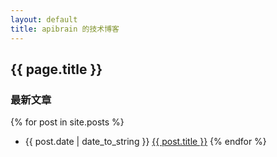 ```yaml
---
layout: default
title: apibrain 的技术博客
---
```


## {{ page.title }}

### 最新文章

{% for post in site.posts %}
- {{ post.date | date_to_string }} <a href="{{ site.baseurl }}{{ post.url }}">{{ post.title }}</a>
{% endfor %}
